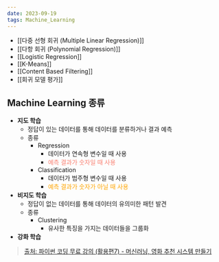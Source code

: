 ```yaml
---
date: 2023-09-19
tags: Machine_Learning
---
```


- [[다중 선형 회귀 (Multiple Linear Regression)]]
- [[다항 회귀 (Polynomial Regression)]]
- [[Logistic Regression]]
- [[K-Means]]
- [[Content Based Filtering]]
- [[회귀 모델 평가]]

## Machine Learning 종류

- **지도 학습**
	- 정답이 있는 데이터를 통해 데이터를 분류하거나 결과 예측
	- 종류
		- Regression
			- 데이터가 연속형 변수일 때 사용
			- <span style="color: salmon">예측 결과가 숫자일 때 사용</span>
		- Classification
			- 데이터가 범주형 변수일 때 사용
			- <span style="color: orange">예측 결과가 숫자가 아닐 때 사용</span>
- **비지도 학습**
	- 정답이 없는 데이터를 통해 데이터의 유의미한 패턴 발견
	- 종류
		- Clustering
			- 유사한 특징을 가지는 데이터들을 그룹화
- **강화 학습**

> [출처: 파이썬 코딩 무료 강의 (활용편7) - 머신러닝, 영화 추천 시스템 만들기](https://youtu.be/TNcfJHajqJY?si=ftzrziLr5YX2hZq-)